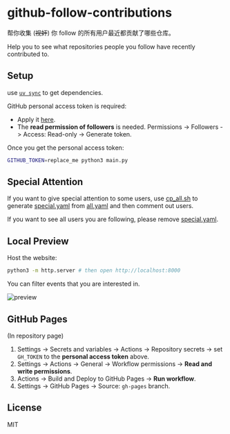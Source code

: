 # github-follow-contributions

帮你收集 (~~视奸~~) 你 follow 的所有用户最近都贡献了哪些仓库。

Help you to see what repositories people you follow have recently contributed to.

## Setup

use [`uv sync`](https://docs.astral.sh/uv/getting-started/features/#projects) to get dependencies.

GitHub personal access token is required:

- Apply it [here](https://github.com/settings/personal-access-tokens).
- The **read permission of followers** is needed. Permissions -> Followers -> Access: Read-only -> Generate token.

Once you get the personal access token:

```bash
GITHUB_TOKEN=replace_me python3 main.py
```

## Special Attention

If you want to give special attention to some users, use [cp_all.sh](cp_all.sh) to generate [special.yaml](special.yaml) from [all.yaml](all.yaml) and then comment out users.

If you want to see all users you are following, please remove [special.yaml](special.yaml).

## Local Preview

Host the website:

```bash
python3 -m http.server # then open http://localhost:8000
```

You can filter events that you are interested in.

![preview](https://github.com/user-attachments/assets/5c0b04b0-144c-4987-9470-57c8f1f7345c)

## GitHub Pages

(In repository page)

1. Settings -> Secrets and variables -> Actions -> Repository secrets -> set `GH_TOKEN` to the **personal access token** above.
2. Settings -> Actions -> General -> Workflow permissions -> **Read and write permissions**.
3. Actions -> Build and Deploy to GitHub Pages -> **Run workflow**.
4. Settings -> GitHub Pages -> Source: `gh-pages` branch.

## License

MIT
